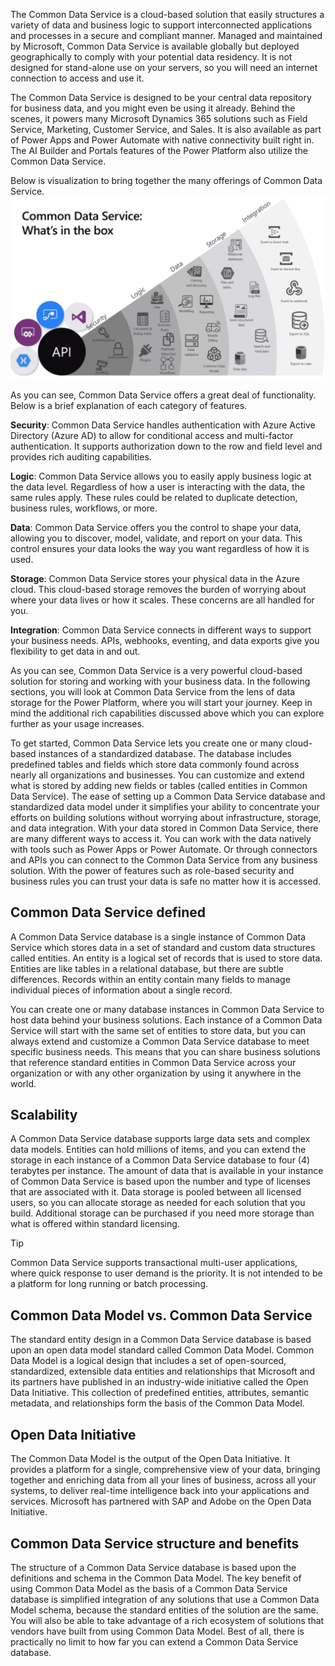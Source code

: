 The Common Data Service is a cloud-based solution that easily structures a variety of data and business logic to support interconnected applications and processes in a secure and compliant manner. Managed and maintained by Microsoft, Common Data Service is available globally but deployed geographically to comply with your potential data residency. It is not designed for stand-alone use on your servers, so you will need an internet connection to access and use it. 

The Common Data Service is designed to be your central data repository for business data, and you might even be using it already. Behind the scenes, it powers many Microsoft Dynamics 365 solutions such as Field Service, Marketing, Customer Service, and Sales. It is also available as part of Power Apps and Power Automate with native connectivity built right in. The AI Builder and Portals features of the Power Platform also utilize the Common Data Service.

Below is visualization to bring together the many offerings of Common Data Service.  
    ![Common Data Service API options](../media/common-data-service-diagram.png)

As you can see, Common Data Service offers a great deal of functionality. Below is a brief explanation of each category of features.

**Security**: Common Data Service handles authentication with Azure Active Directory (Azure AD) to allow for conditional access and multi-factor authentication. It supports authorization down to the row and field level and provides rich auditing capabilities. 

**Logic**: Common Data Service allows you to easily apply business logic at the data level. Regardless of how a user is interacting with the data, the same rules apply. These rules could be related to duplicate detection, business rules, workflows, or more.

**Data**: Common Data Service offers you the control to shape your data, allowing you to discover, model, validate, and report on your data. This control ensures your data looks the way you want regardless of how it is used.

**Storage**: Common Data Service stores your physical data in the Azure cloud. This cloud-based storage removes the burden of worrying about where your data lives or how it scales. These concerns are all handled for you.

**Integration**: Common Data Service connects in different ways to support your business needs. APIs, webhooks, eventing, and data exports give you flexibility to get data in and out.

As you can see, Common Data Service is a very powerful cloud-based solution for storing and working with your business data. In the following sections, you will look at Common Data Service from the lens of data storage for the Power Platform, where you will start your journey. Keep in mind the additional rich capabilities discussed above which you can explore further as your usage increases. 

To get started, Common Data Service lets you create one or many cloud-based instances of a standardized database. The database includes predefined tables and fields which store data commonly found across nearly all organizations and businesses. You can customize and extend what is stored by adding new fields or tables (called entities in Common Data Service). The ease of setting up a Common Data Service database and standardized data model under it simplifies your ability to concentrate your efforts on building solutions without worrying about infrastructure, storage, and data integration.
With your data stored in Common Data Service, there are many different ways to access it. You can work with the data natively with tools such as Power Apps or Power Automate. Or through connectors and APIs you can connect to the Common Data Service from any business solution. With the power of features such as role-based security and business rules you can trust your data is safe no matter how it is accessed. 

## Common Data Service defined

A Common Data Service database is a single instance of Common Data Service which stores data in a set of standard and custom data structures called entities. An entity is a logical set of records that is used to store data. Entities are like tables in a relational database, but there are subtle differences. Records within an entity contain many fields to manage individual pieces of information about a single record.

You can create one or many database instances in Common Data Service to host data behind your business solutions. Each instance of a Common Data Service will start with the same set of entities to store data, but you can always extend and customize a Common Data Service database to meet specific business needs. This means that you can share business solutions that reference standard entities in Common Data Service across your organization or with any other organization by using it anywhere in the world.

## Scalability

A Common Data Service database supports large data sets and complex data models. Entities can hold millions of items, and you can extend the storage in each instance of a Common Data Service database to four (4) terabytes per instance. The amount of data that is available in your instance of Common Data Service is based upon the number and type of licenses that are associated with it. Data storage is pooled between all licensed users, so you can allocate storage as needed for each solution that you build. Additional storage can be purchased if you need more storage than what is offered within standard licensing. 

> [!TIP]
> Common Data Service supports transactional multi-user applications, where quick response to user demand is the priority. It is not intended to be a platform for long running or batch processing.

## Common Data Model vs. Common Data Service

The standard entity design in a Common Data Service database is based upon an open data model standard called Common Data Model. Common Data Model is a logical design that includes a set of open-sourced, standardized, extensible data entities and relationships that Microsoft and its partners have published in an industry-wide initiative called the Open Data Initiative. This collection of predefined entities, attributes, semantic metadata, and relationships form the basis of the Common Data Model.

## Open Data Initiative

The Common Data Model is the output of the Open Data Initiative. It provides a platform for a single, comprehensive view of your data, bringing together and enriching data from all your lines of business, across all your systems, to deliver real-time intelligence back into your applications and services. Microsoft has partnered with SAP and Adobe on the Open Data Initiative.

## Common Data Service structure and benefits

The structure of a Common Data Service database is based upon the definitions and schema in the Common Data Model. The key benefit of using Common Data Model as the basis of a Common Data Service database is simplified integration of any solutions that use a Common Data Model schema, because the standard entities of the solution are the same. You will also be able to take advantage of a rich ecosystem of solutions that vendors have built from using Common Data Model. Best of all, there is practically no limit to how far you can extend a Common Data Service database.


